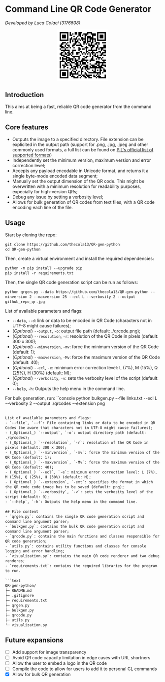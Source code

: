 # Command Line QR Code Generator
_Developed by Luca Colaci (3176608)_

<p align="center" width="100%">
    <img width="33%" src="github_repo_qr.png"> 
</p>

## Introduction

This aims at being a fast, reliable QR code generator from the command line.

## Core features

- Outputs the image to a specified directory. File extension can be explicited in the output path (support for .png, .jpg, .jpeg and other commonly used formats, a full list can be found on [PIL's official list of supported formats](https://pillow.readthedocs.io/en/stable/handbook/image-file-formats.html "PIL's official list of supported formats"))
- Independently set the minimum version, maximum version and error correction level;
- Accepts any payload encodable in Unicode format, and returns it a single byte-mode encoded data segment;
- Manually set the output dimension of the QR code. This might be overwritten with a minimum resolution for readability purposes, expecially for high-version QRs;
- Debug any issue by setting a verbosity level;
- Allows for bulk generation of QR codes from text files, with a QR code encoding each line of the file.

## Usage

Start by cloning the repo:
```console
git clone https://github.com/thecola13/QR-gen-python
cd QR-gen-python
```

Then, create a virtual environment and install the required dependencies:
```console
python -m pip install --upgrade pip
pip install -r requirements.txt
```

Then, the single QR code generation script can be run as follows:
```console
python qrgen.py --data https://github.com/thecola13/QR-gen-python --minversion 2 --maxversion 25 --ecl L --verbosity 2 --output github_repo_qr.jpg
```

List of available parameters and flags:
- `--data`, `--d`: link or data to be encoded in QR Code (characters not in UTF-8 might cause failures);
- (_Optional_) `--output`, `-o`: output file path (default: ./qrcode.png);
- (_Optional_) `--resolution`, `-r`: resolution of the QR Code in pixels (default: 300 x 300);
- (_Optional_) `--minversion`, `-mv`: force the minimum version of the QR Code (default: 1);
- (_Optional_) `--maxversion`, `-Mv`: force the maximum version of the QR Code (default: 40);
- (_Optional_) `--ecl`, `-e`: minimum error correction level: L (7%), M (15%), Q (25%), H (30%) (default: M);
- (_Optional_) `--verbosity`, `-v`: sets the verbosity level of the script (default: 0);
- `--help`, `-h`: Outputs the help menu in the command line.

For bulk generation, run:
``console
python bulkgen.py --file links.txt --ecl L --verbosity 2 --output ./qrcodes --extension png
```

List of available parameters and flags:
- `--file`, `--f`: File containing links or data to be encoded in QR Codes (be aware that characters not in UTF-8 might cause failures);
- (_Optional_) `--output`, `-o`: output directory path (default: ./qrcodes);
- (_Optional_) `--resolution`, `-r`: resolution of the QR Code in pixels (default: 300 x 300);
- (_Optional_) `--minversion`, `-mv`: force the minimum version of the QR Code (default: 1);
- (_Optional_) `--maxversion`, `-Mv`: force the maximum version of the QR Code (default: 40);
- (_Optional_) `--ecl`, `-e`: minimum error correction level: L (7%), M (15%), Q (25%), H (30%) (default: M);
- (_Optional_) `--extension`, `-ext`: specifies the format in which the QR code code image has to be saved (default: png);
- (_Optional_) `--verbosity`, `-v`: sets the verbosity level of the script (default: 0);
- `--help`, `-h`: Outputs the help menu in the command line.

## File content
- `qrgen.py`: contains the single QR code generation script and command line argument parser;
- `bulkgen.py`: contains the bulk QR code generation script and command line argument parser;
- `qrcode.py`: contains the main functions and classes responsible for QR code generation;
- `utils.py`: contains utility functions and classes for console logging and error handling;
- `visualization.py`: contains the main QR code renderer and two debug renderes;
- `requirements.txt`: contains the required libraries for the program to run.

```text
QR-gen-python/
├─ README.md
├─ .gitignore
├─ requirements.txt
├─ qrgen.py
├─ bulkgen.py
├─ qrcode.py
├─ utils.py
└─ visualization.py
```

## Future expansions
- [ ] Add support for image transparency
- [ ] Avoid QR code capacity limitation in edge cases with URL shortners
- [ ] Allow the user to embed a logo in the QR code
- [ ] Compile the code to allow for users to add it to personal CL commands
- [x] Allow for bulk QR generation
